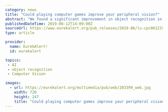 ```yaml
---
category: news
title: "Could playing computer games improve your peripheral vision?"
abstract: "We found a significant improvement in object recognition in the participants' peripheral vision after playing the games.\" Even just one gaming session resulted in improvements in the players' peripheral awareness. The study continued over two weeks and the ..."
publishedDateTime: 2019-06-12T14:09:00Z
sourceUrl: https://www.eurekalert.org/pub_releases/2019-06/lu-cpc061219.php
type: article

provider:
  name: EurekAlert!
  id: eurekalert

topics:
 - AI
 - object recognition
 - Computer Vision

images:
  - url: https://eurekalert.org/multimedia/pub/web/203399_web.jpg
    width: 720
    height: 247
    title: "Could playing computer games improve your peripheral vision?"
---
```

